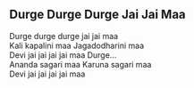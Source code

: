## Durge Durge Durge Jai Jai Maa


Durge durge durge jai jai maa  
Kali kapalini maa Jagadodharini maa  
Devi jai jai jai jai maa Durge...  
Ananda sagari maa Karuna sagari maa  
Devi jai jai jai jai maa

